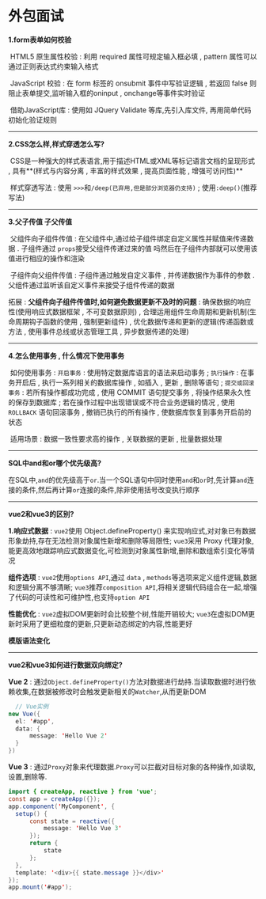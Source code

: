 # 外包面试

**1.form表单如何校验**

​	HTML5 原生属性校验 : 利用 required 属性可规定输入框必填 , pattern 属性可以通过正则表达式约束输入格式

​	JavaScript 校验 : 在 form 标签的 onsubmit 事件中写验证逻辑 , 若返回 false 则阻止表单提交,监听输入框的oninput , onchange等事件实时验证

​	借助JavaScript库 : 使用如 JQuery Validate 等库,先引入库文件, 再用简单代码初始化验证规则

****

**2.CSS怎么样,样式穿透怎么写?**

​	CSS是一种强大的样式表语言,用于描述HTML或XML等标记语言文档的呈现形式 , 具有**(样式与内容分离 , 丰富的样式效果 , 提高页面性能 , 增强可访问性)**

​	样式穿透写法 : 使用 `>>>`和`/deep(已弃用,但是部分浏览器仍支持)` ; 使用`:deep()`(推荐写法) 

****

**3.父子传值 子父传值**

​	父组件向子组件传值 : 在父组件中,通过给子组件绑定自定义属性并赋值来传递数据 . 子组件通过 `props`接受父组件传递过来的值 吗然后在子组件内部就可以使用该值进行相应的操作和渲染

​	子组件向父组件传值 : 子组件通过触发自定义事件 , 并传递数据作为事件的参数 . 父组件通过监听该自定义事件来接受子组件传递的数据

拓展 : **父组件向子组件传值时,如何避免数据更新不及时的问题** : 确保数据的响应性(使用响应式数据框架 , 不可变数据原则) , 合理运用组件生命周期和更新机制(生命周期钩子函数的使用 , 强制更新组件) , 优化数据传递和更新的逻辑(传递函数或方法 , 使用事件总线或状态管理工具 , 异步数据传递的处理)

****

**4.怎么使用事务 , 什么情况下使用事务**

​	如何使用事务 : `开启事务` : 使用特定数据库语言的语法来启动事务 ; `执行操作` : 在事务开启后 , 执行一系列相关的数据库操作 , 如插入 , 更新 , 删除等语句 ; `提交或回滚事务` : 若所有操作都成功完成 , 使用 COMMIT 语句提交事务 , 将操作结果永久性的保存到数据库 ; 若在操作过程中出现错误或不符合业务逻辑的情况 , 使用 `ROLLBACK` 语句回滚事务 , 撤销已执行的所有操作 , 使数据库恢复到事务开启前的状态

​	适用场景 : 数据一致性要求高的操作 , 关联数据的更新 , 批量数据处理

****

**SQL中and和or哪个优先级高?**

  在SQL中,`and`的优先级高于`or`.当一个SQL语句中同时使用`and`和`or`时,先计算`and`连接的条件,然后再计算`or`连接的条件,除非使用括号改变执行顺序

****

**vue2和vue3的区别?**

  **1.响应式数据** : `vue2`使用 Object.defineProperty() 来实现响应式,对对象已有数据形象劫持,存在无法检测对象属性新增和删除等局限性; `vue3`采用 Proxy 代理对象,能更高效地跟踪响应式数据变化,可检测到对象属性新增,删除和数组索引变化等情况
  
  **组件选项** : `vue2`使用`options API`,通过 `data` , `methods`等选项来定义组件逻辑,数据和逻辑分离不够清晰; `vue3`推荐`composition API`,将相关逻辑代码组合在一起,增强了代码的可读性和可维护性,也支持`option API`
  
  **性能优化** : `vue2`虚拟DOM更新时会比较整个树,性能开销较大; `vue3`在虚拟DOM更新时采用了更细粒度的更新,只更新动态绑定的内容,性能更好
  
  **模版语法变化**

****

**vue2和vue3如何进行数据双向绑定?**

  **Vue 2** : 通过`Object.defineProperty()`方法对数据进行劫持.当读取数据时进行依赖收集,在数据被修改时会触发更新相关的`Watcher`,从而更新DOM
  ```java
    // Vue实例
new Vue({
    el: '#app',
    data: {
        message: 'Hello Vue 2'
    }
})
  ```

**Vue 3** : 通过`Proxy`对象来代理数据.`Proxy`可以拦截对目标对象的各种操作,如读取,设置,删除等.
  ```java
import { createApp, reactive } from 'vue';
const app = createApp({});
app.component('MyComponent', {
    setup() {
        const state = reactive({
            message: 'Hello Vue 3'
        });
        return {
            state
        };
    },
    template: '<div>{{ state.message }}</div>'
});
app.mount('#app');
  ```
  
